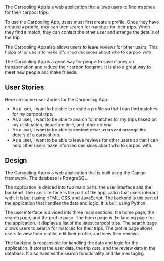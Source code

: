 The Carpooling App is a web application that allows users to find matches for their carpool trips.

To use the Carpooling App, users must first create a profile. Once they have created a profile, they can then search for matches for their trips. When they find a match, they can contact the other user and arrange the details of the trip.

The Carpooling App also allows users to leave reviews for other users. This helps other users to make informed decisions about who to carpool with.

The Carpooling App is a great way for people to save money on transportation and reduce their carbon footprint. It is also a great way to meet new people and make friends.



## User Stories

Here are some user stories for the Carpooling App:

* As a user, I want to be able to create a profile so that I can find matches for my carpool trips.
* As a user, I want to be able to search for matches for my trips based on my destination, departure time, and other criteria.
* As a user, I want to be able to contact other users and arrange the details of a carpool trip.
* As a user, I want to be able to leave reviews for other users so that I can help other users make informed decisions about who to carpool with.

## Design

The Carpooling App is a web application that is built using the Django framework. The database is PostgreSQL.

The application is divided into two main parts: the user interface and the backend. The user interface is the part of the application that users interact with. It is built using HTML, CSS, and JavaScript. The backend is the part of the application that handles the data and logic. It is built using Python.

The user interface is divided into three main sections: the home page, the search page, and the profile page. The home page is the landing page for the application. It displays a list of the latest carpool trips. The search page allows users to search for matches for their trips. The profile page allows users to view their profile, edit their profile, and view their reviews.

The backend is responsible for handling the data and logic for the application. It stores the user data, the trip data, and the review data in the database. It also handles the search functionality and the messaging
